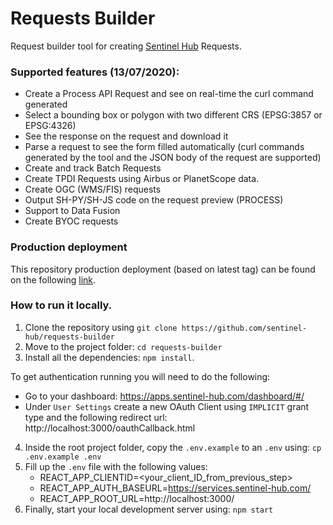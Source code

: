 # Requests Builder


Request builder tool for creating [Sentinel Hub](https://www.sentinel-hub.com/develop/api/) Requests.


### Supported features (13/07/2020):


  - Create a Process API Request and see on real-time the curl command generated
  - Select a bounding box or polygon with two different CRS (EPSG:3857 or EPSG:4326)
  - See the response on the request and download it
  - Parse a request to see the form filled automatically (curl commands generated by the tool and the JSON body of the request are supported)
  - Create and track Batch Requests
  - Create TPDI Requests using Airbus or PlanetScope data.
  - Create OGC (WMS/FIS) requests
  - Output SH-PY/SH-JS code on the request preview (PROCESS)
  - Support to Data Fusion
  - Create BYOC requests

### Production deployment

This repository production deployment (based on latest tag) can be found on the following [link](https://apps.sentinel-hub.com/requests-builder/).

### How to run it locally.

1. Clone the repository using `git clone https://github.com/sentinel-hub/requests-builder`
2. Move to the project folder: `cd requests-builder` 
3. Install all the dependencies: `npm install`.

To get authentication running you will need to do the following:

- Go to your dashboard: https://apps.sentinel-hub.com/dashboard/#/ 
- Under `User Settings` create a new OAuth Client using `IMPLICIT` grant type and the following redirect url: http://localhost:3000/oauthCallback.html
4. Inside the root project folder, copy the `.env.example` to an `.env` using: `cp .env.example .env`
5. Fill up the `.env` file with the following values:
    * REACT_APP_CLIENTID=<your_client_ID_from_previous_step>
    * REACT_APP_AUTH_BASEURL=https://services.sentinel-hub.com/
    * REACT_APP_ROOT_URL=http://localhost:3000/
6. Finally, start your local development server using: `npm start` 
